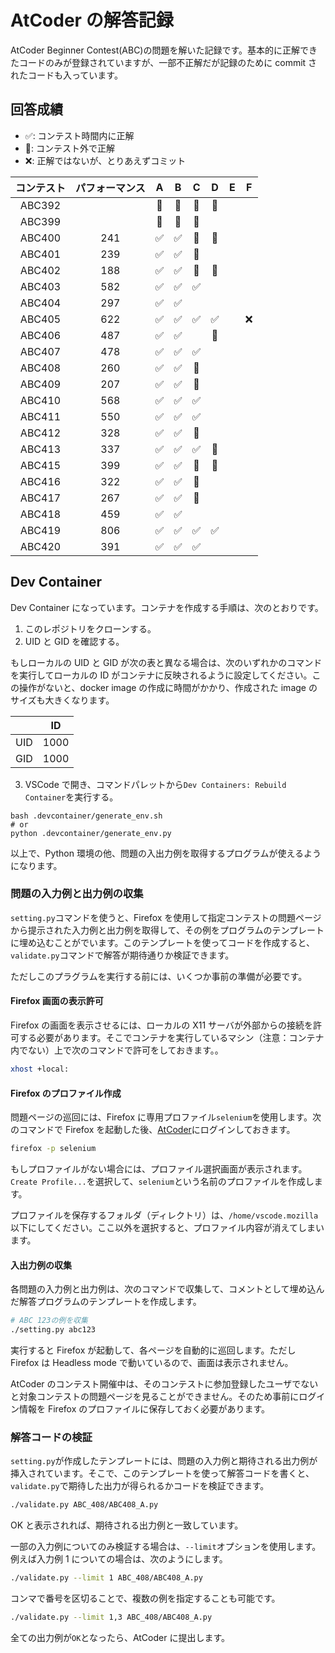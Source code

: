 # AtCoder の解答記録

AtCoder Beginner Contest(ABC)の問題を解いた記録です。基本的に正解できたコードのみが登録されていますが、一部不正解だが記録のために commit されたコードも入っています。

## 回答成績

- ✅: コンテスト時間内に正解
- 🙆: コンテスト外で正解
- ❌: 正解ではないが、とりあえずコミット

| コンテスト | パフォーマンス |  A  |  B  |  C  |  D  |  E  |  F  |
| :--------: | :------------: | :-: | :-: | :-: | :-: | :-: | :-: |
|   ABC392   |                | 🙆 | 🙆 | 🙆 | 🙆 |     |     |
|   ABC399   |                | 🙆 | 🙆 | 🙆 |     |     |     |
|   ABC400   |      241       | ✅  | ✅  | 🙆 | 🙆 |     |     |
|   ABC401   |      239       | ✅  | ✅  | 🙆 |     |     |     |
|   ABC402   |      188       | ✅  | ✅  | 🙆 | 🙆 |     |     |
|   ABC403   |      582       | ✅  | ✅  | ✅  |     |     |     |
|   ABC404   |      297       | ✅  | ✅  |     |     |     |     |
|   ABC405   |      622       | ✅  | ✅  | ✅  | ✅  |     | ❌  |
|   ABC406   |      487       | ✅  | ✅  |     | 🙆 |     |     |
|   ABC407   |      478       | ✅  | ✅  | ✅  |     |     |     |
|   ABC408   |      260       | ✅  | ✅  | 🙆 |     |     |     |
|   ABC409   |      207       | ✅  | ✅  | 🙆 |     |     |     |
|   ABC410   |      568       | ✅  | ✅  | ✅  |     |     |     |
|   ABC411   |      550       | ✅  | ✅  | ✅  |     |     |     |
|   ABC412   |      328       | ✅  | ✅  | 🙆 |     |     |     |
|   ABC413   |      337       | ✅  | ✅  | ✅  | 🙆 |     |     |
|   ABC415   |      399       | ✅  | ✅  | 🙆 | 🙆 |     |     |
|   ABC416   |      322       | ✅  | ✅  | 🙆 |     |     |     |
|   ABC417   |      267       | ✅  | ✅  | 🙆 |     |     |     |
|   ABC418   |      459       | ✅  | ✅  |     |     |     |     |
|   ABC419   |      806       | ✅  | ✅  | ✅  | ✅  |     |     |
|   ABC420   |      391       | ✅  | ✅  | ✅  |     |     |     |

## Dev Container

Dev Container になっています。コンテナを作成する手順は、次のとおりです。

1. このレポジトリをクローンする。
2. UID と GID を確認する。

もしローカルの UID と GID が次の表と異なる場合は、次のいずれかのコマンドを実行してローカルの ID がコンテナに反映されるように設定してください。この操作がないと、docker image の作成に時間がかかり、作成された image のサイズも大きくなります。

|     | ID   |
| --- | ---- |
| UID | 1000 |
| GID | 1000 |

3. VSCode で開き、コマンドパレットから`Dev Containers: Rebuild Container`を実行する。

```
bash .devcontainer/generate_env.sh
# or
python .devcontainer/generate_env.py
```

以上で、Python 環境の他、問題の入出力例を取得するプログラムが使えるようになります。

### 問題の入力例と出力例の収集

`setting.py`コマンドを使うと、Firefox を使用して指定コンテストの問題ページから提示された入力例と出力例を取得して、その例をプログラムのテンプレートに埋め込むことがでいます。このテンプレートを使ってコードを作成すると、`validate.py`コマンドで解答が期待通りか検証できます。

ただしこのプラグラムを実行する前には、いくつか事前の準備が必要です。

#### Firefox 画面の表示許可

Firefox の画面を表示させるには、ローカルの X11 サーバが外部からの接続を許可する必要があります。そこでコンテナを実行しているマシン（注意：コンテナ内でない）上で次のコマンドで許可をしておきます。。

```bash
xhost +local:
```

#### Firefox のプロファイル作成

問題ページの巡回には、Firefox に専用プロファイル`selenium`を使用します。次のコマンドで Firefox を起動した後、[AtCoder](https://atcoder.jp/?lang=ja)にログインしておきます。

```bash
firefox -p selenium
```

もしプロファイルがない場合には、プロファイル選択画面が表示されます。`Create Profile...`を選択して、`selenium`という名前のプロファイルを作成します。

プロファイルを保存するフォルダ（ディレクトリ）は、`/home/vscode.mozilla`以下にしてください。ここ以外を選択すると、プロファイル内容が消えてしまいます。

#### 入出力例の収集

各問題の入力例と出力例は、次のコマンドで収集して、コメントとして埋め込んだ解答プログラムのテンプレートを作成します。

```bash
# ABC 123の例を収集
./setting.py abc123
```

実行すると Firefox が起動して、各ページを自動的に巡回します。ただし Firefox は Headless mode で動いているので、画面は表示されません。

AtCoder のコンテスト開催中は、そのコンテストに参加登録したユーザでないと対象コンテストの問題ページを見ることができません。そのため事前にログイン情報を Firefox のプロファイルに保存しておく必要があります。

### 解答コードの検証

`setting.py`が作成したテンプレートには、問題の入力例と期待される出力例が挿入されています。そこで、このテンプレートを使って解答コードを書くと、`validate.py`で期待した出力が得られるかコードを検証できます。

```bash
./validate.py ABC_408/ABC408_A.py
```

OK と表示されれば、期待される出力例と一致しています。

一部の入力例についてのみ検証する場合は、`--limit`オプションを使用します。例えば入力例 1 についての場合は、次のようにします。

```bash
./validate.py --limit 1 ABC_408/ABC408_A.py
```

コンマで番号を区切ることで、複数の例を指定することも可能です。

```bash
./validate.py --limit 1,3 ABC_408/ABC408_A.py
```

全ての出力例が`OK`となったら、AtCoder に提出します。
